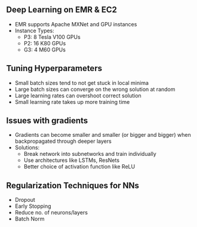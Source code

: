 ## Deep Learning on EMR & EC2
* EMR supports Apache MXNet and GPU instances
* Instance Types:
    * P3: 8 Tesla V100 GPUs
	* P2: 16 K80 GPUs
	* G3: 4 M60 GPUs 

## Tuning Hyperparameters
* Small batch sizes tend to not get stuck in local minima
* Large batch sizes can converge on the wrong solution at random
* Large learning rates can overshoot correct solution
* Small learning rate takes up more training time

## Issues with gradients
* Gradients can become smaller and smaller (or bigger and bigger) when backpropagated through deeper layers
* Solutions: 
    * Break network into subnetworks and train individually
	* Use architectures like LSTMs, ResNets
	* Better choice of activation function like ReLU

## Regularization Techniques for NNs
* Dropout
* Early Stopping
* Reduce no. of neurons/layers
* Batch Norm